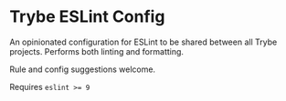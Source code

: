 # Trybe ESLint Config

An opinionated configuration for ESLint to be shared between all Trybe projects. Performs both linting and formatting.

Rule and config suggestions welcome.

Requires `eslint >= 9`
